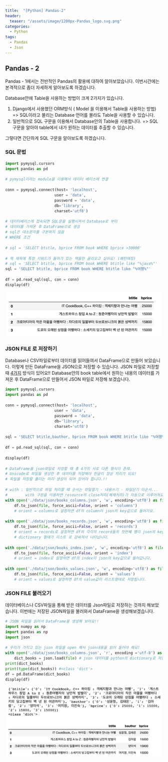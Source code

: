```yaml
---
title:  "[Python] Pandas-2"
header:
  teaser: "/assets/image/1200px-Pandas_logo.svg.png"
categories: 
  - Python
tags:
  - Pandas
  - Json
---
```


## Pandas - 2

Pandas - 1에서는 전반적인 Pandas의 활용에 대하여 알아보았습니다. 이번시간에는 본격적으로 좀더 자세하게 알아보도록 하겠습니다.

Database안에 Table을 사용하는 방법이 크게 2가지가 있습니다. 

1. Django에서 사용했던 ORM방식 ( Model 을 이용해서 Table을 사용하는 방법)
    => SQL이라고 불리는 Database 언어를 몰라도 Table을 사용할 수 있습니다.
2. 일반적으로 SQL 구문을 이용해서 Database안의 Table을 사용합니다.
    => SQL 구문을 알아야 table에서 내가 원하는 데이터를 추출할 수 있습니다.

그렇다면 간단하게 SQL 구문을 알아보도록 하겠습니다.

### SQL 문법

``` python
import pymysql.cursors
import pandas as pd

# pymysql이라는 module을 이용해서 데이터 베이스에 연결

conn = pymysql.connect(host= 'localhost',
                      user = 'data',
                      password = 'data',
                      db='library',
                      charset='utf8')

# 데이터베이스에 접속되면 SQL문을 실행시켜서 Database로 부터
# 데이터를 가져온 후 DataFrame으로 생성
# sql은 대소문자를 구분하지 않음
# WHERE 조건

# sql = 'SELECT btitle, bprice FROM book WHERE bprice >30000'

# 책 제목에 특정 키워드가 들어가 있는 책들만 골라오고 싶어요! (패턴매칭)
# sql = 'SELECT btitle, bprice FROM book WHERE btitle like "%java%"'
sql = 'SELECT btitle, bprice FROM book WHERE btitle like "%여행%"'

df = pd.read_sql(sql, con = conn)
display(df)
```

<p align = 'center'><img src="../../assets/image/2020-09-13_22-54-13.png" alt="2020-09-13_22-54-13" style="zoom:50%;" /></p>



### JSON FILE 로 저장하기

Database나 CSV파일로부터 데이터를 읽어들여서 DataFrame으로 만들어 보았습니다. 이렇게 만든 DataFrame을 JSON으로 저장할 수 있습니다. JSON 파일로 저장할 때 <u>4가지</u> 방식이 있어요!! Database안의 book table에서 원하는 내용의 데이터를 가져온 후 DataFrame으로 만들어서  JSON 파일로 저장해 보겠습니다.

``` python
import pymysql.cursors
import pandas as pd

conn = pymysql.connect(host= 'localhost',
                      user = 'data',
                      password = 'data',
                      db='library',
                      charset='utf8')

sql = 'SELECT btitle,bauthor, bprice FROM book WHERE btitle like "%여행%"'

df = pd.read_sql(sql, con = conn)

display(df)

# DataFrame을 json파일로 저장할 때 총 4가지 서로 다른 형식이 존재.
# Unicode로 파일을 생성한 후 데이터를 저장해야 한글이 정상 처리가 되요!
# 파일을 저장할 폴더는 미리 생성이 되어 있어야 합니다.!!

# with : 일반적으로 파일 처리할 때 순서는 파일열기 - 내용쓰기 - 파일닫기 이순서...
#        with 구문을 이용하면 resource의 close처리(해제처리)가 자동으로 이루어져요!
with open('./data/json/books_columns.json', 'w', encoding='utf8') as file:
    df.to_json(file, force_ascii=False, orient = 'columns')
    # orient = columns로 설정하면 df의 column이 json의 key값으로 들어가요.
    
with open('./data/json/books_records.json', 'w', encoding='utf8') as file:
    df.to_json(file, force_ascii=False, orient = 'records')
    # orient = records로 설정하면 df의 각각의 record들의 첫번째 행이 json의 key값으로 들어가고 
    # dictionary 형태가 리스트 로 감싸져서 나타납니다.
    
with open('./data/json/books_index.json', 'w', encoding='utf8') as file:
    df.to_json(file, force_ascii=False, orient = 'index')
    # orient = index로 설정하면 df의 index이 json의 key값으로 들어갑니다.
    
with open('./data/json/books_values.json', 'w', encoding='utf8') as file:
    df.to_json(file, force_ascii=False, orient = 'values')
    # orient = values로 설정하면 df의 value값이 리스트형태로 저장됩니다.
```

### JSON FILE 불러오기

데이터베이스나 CSV파일을 통해 받은 데이터를 Json파일로 저장하는 것까지 해보았습니다. 이번에는 저장된 JSON파일을 불러와서 DataFrame을 생성해보겠습니다.

```python
# JSON 파일을 읽어서 DataFrame을 생성해 보아요!!
import numpy as np
import pandas as np
import json

# 우리가 가지고 있는 json 파일을 open 해서 json내용을 읽어 들어야 해요!
with open('./data/json/books_columns.json', 'r', encoding ='utf-8') as file:
    dict_books = json.load(file) # json 데이터를 python의 dictionary로 저장
print(dict_books)
print(type(dict_books)) #<class 'dict'>
df = pd.DataFrame(dict_books)
display(df)
```

<p align ='center'><img src="../../assets/image/image-20200913234737203.png" alt="image-20200913234737203" style="zoom:50%;" /></p>

